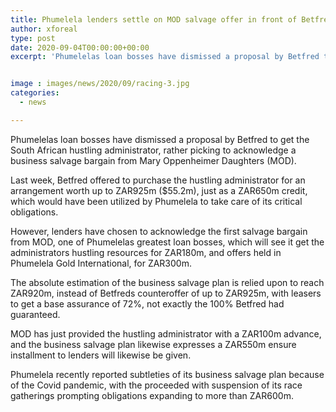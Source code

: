 ```yaml
---
title: Phumelela lenders settle on MOD salvage offer in front of Betfred
author: xforeal 
type: post
date: 2020-09-04T00:00:00+00:00
excerpt: 'Phumelelas loan bosses have dismissed a proposal by Betfred to procure the South African hustling administrator, rather picking to acknowledge a business salvage bargain from Mary Oppenheimer Daughters (MOD) '


image : images/news/2020/09/racing-3.jpg
categories:
  - news

---
```

Phumelelas loan bosses have dismissed a proposal by Betfred to get the South African hustling administrator, rather picking to acknowledge a business salvage bargain from Mary Oppenheimer Daughters (MOD). 

Last week, Betfred offered to purchase the hustling administrator for an arrangement worth up to ZAR925m ($55.2m), just as a ZAR650m credit, which would have been utilized by Phumelela to take care of its critical obligations. 

However, lenders have chosen to acknowledge the first salvage bargain from MOD, one of Phumelelas greatest loan bosses, which will see it get the administrators hustling resources for ZAR180m, and offers held in Phumelela Gold International, for ZAR300m. 

The absolute estimation of the business salvage plan is relied upon to reach ZAR920m, instead of Betfreds counteroffer of up to ZAR925m, with leasers to get a base assurance of 72&percnt;, not exactly the 100&percnt; Betfred had guaranteed. 

MOD has just provided the hustling administrator with a ZAR100m advance, and the business salvage plan likewise expresses a ZAR550m ensure installment to lenders will likewise be given. 

Phumelela recently reported subtleties of its business salvage plan because of the Covid pandemic, with the proceeded with suspension of its race gatherings prompting obligations expanding to more than ZAR600m.